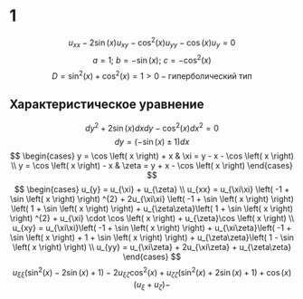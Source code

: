 # 1
$$
u_{xx} - 2\sin \left( x \right) u_{xy} - \cos ^{2}\left( x \right) u_{yy} - \cos \left( x \right) u_{y} = 0
$$
$$
a = 1;\ b = -\sin \left( x \right);\ c= - \cos ^{2}\left( x \right) 
$$
$$
D = \sin^{2}\left( x \right) + \cos ^{2}\left( x \right) = 1 >0 - \text{гиперболический тип}
$$
## Характеристическое уравнение
$$
dy^{2} + 2\sin \left( x \right) dxdy - \cos ^{2}\left( x \right) dx^{2} = 0
$$
$$
dy = \left(-\sin \left( x \right) \pm 1 \right) dx
$$
$$
\begin{cases}
y = \cos \left( x \right) + x & \xi = y - x - \cos \left( x \right)  \\
y = \cos \left( x \right) - x   & \zeta = y + x - \cos \left( x \right) 
\end{cases} 
$$
$$
\begin{cases}
u_{y} = u_{\xi} + u_{\zeta} \\
u_{xx} = u_{\xi\xi} \left( -1 + \sin \left( x \right)  \right) ^{2} + 2u_{\xi\xi} \left( -1 + \sin \left( x \right)  \right) \left( 1 + \sin \left( x \right)  \right)  + u_{\zeta\zeta}\left( 1 + \sin \left( x \right)  \right) ^{2} + u_{\xi} \cdot \cos \left( x \right) + u_{\zeta}\cos \left( x \right)  \\
u_{xy} = u_{\xi\xi}\left( -1 + \sin \left( x \right)  \right)  + u_{\xi\zeta}\left( -1 + \sin \left( x \right)  + 1 + \sin \left( x \right)  \right)  + u_{\zeta\zeta}\left( 1 - \sin \left( x \right)  \right)  \\
u_{yy} = u_{\xi\zeta} + 2u_{\xi\zeta} + u_{\zeta\zeta}
\end{cases}
$$
$$
u_{\xi\xi}\left( \sin ^{2}\left( x \right)  - 2\sin \left( x \right) + 1 \right) - 2 u_{\xi\zeta}\cos ^{2}\left( x \right) + u_{\zeta\zeta}\left( \sin ^{2}\left( x \right)  + 2\sin \left( x \right) + 1 \right) + \cos \left( x \right) \left( u_{\xi} + u_{\zeta} \right) -
$$